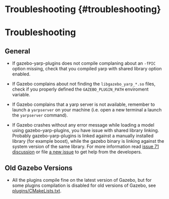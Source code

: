 Troubleshooting {#troubleshooting}
===============

Troubleshooting
===============

## General
- If gazebo-yarp-plugins does not compile complaning about an `-fPIC` option missing, check that you compiled yarp with shared library option enabled.

- If Gazebo complains about not finding the `libgazebo_yarp_*.so` files, check if you properly defined the `GAZEBO_PLUGIN_PATH` enviroment variable.

- If Gazebo complains that a yarp server is not available, remember to launch a `yarpserver` on your machine (i.e. open a new terminal a launch the `yarpserver` command).

- If Gazebo crashes without any error message while loading a model using gazebo-yarp-plugins, you have issue with shared library linking. Probably gazebo-yarp-plugins is linked against a manually installed library (for example boost), while the gazebo binary is linking against the system version of the same library. For more information read [issue  71 discussion](https://github.com/robotology/gazebo-yarp-plugins/issues/71) or file [a new issue](https://github.com/robotology/gazebo-yarp-plugins/issues/new) to get help from the developers.

## Old Gazebo Versions
- All the plugins compile fine on the latest version of Gazebo, but for some plugins compilation is disabled for old versions of Gazebo, see [plugins/CMakeLists.txt](plugins/CMakeLists.txt).
